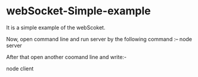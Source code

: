 # webSocket-Simple-example
It is a simple example of the webScoket.

Now, open command line and run server by the following command :– node server

After that open another coomand line and write:-

node client
